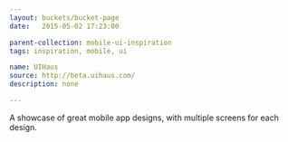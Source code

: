 ```yaml
---
layout: buckets/bucket-page
date:   2015-05-02 17:23:00

parent-collection: mobile-ui-inspiration
tags: inspiration, mobile, ui

name: UIHaus
source: http://beta.uihaus.com/
description: none

---
```


A showcase of great mobile app designs, with multiple screens for each design.